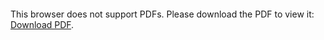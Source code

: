 <object data="christ-in-song/CIS1908pdfs/010.pdf" type="application/pdf" width="100%" height="1024px">
    <embed src="christ-in-song/CIS1908pdfs/010.pdf">
        <p>This browser does not support PDFs. Please download the PDF to view it: <a href="christ-in-song/CIS1908pdfs/010.pdf">Download PDF</a>.</p>
    </embed>
</object>
